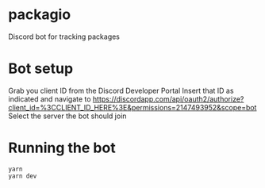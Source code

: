 # packagio

Discord bot for tracking packages

# Bot setup

Grab you client ID from the Discord Developer Portal
Insert that ID as indicated and navigate to https://discordapp.com/api/oauth2/authorize?client_id=%3CCLIENT_ID_HERE%3E&permissions=2147493952&scope=bot
Select the server the bot should join

# Running the bot

```
yarn
yarn dev
```
